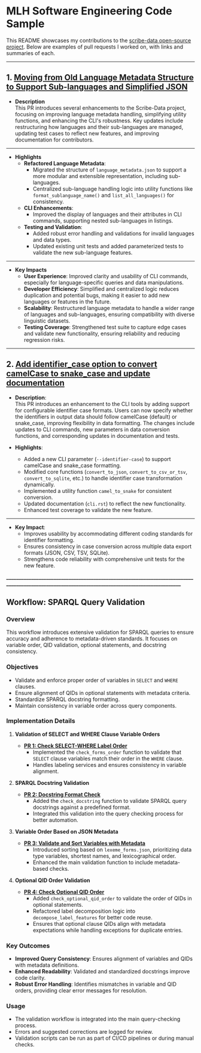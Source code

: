 # MLH Software Engineering Code Sample

This README showcases my contributions to the [scribe-data open-source project](https://github.com/scribe-org/Scribe-Data). Below are examples of pull requests I worked on, with links and summaries of each.

---

## 1. [Moving from Old Language Metadata Structure to Support Sub-languages and Simplified JSON ](https://github.com/scribe-org/Scribe-Data/pull/402)

- **Description**  
  This PR introduces several enhancements to the Scribe-Data project, focusing on improving language metadata handling, simplifying utility functions, and enhancing the CLI's robustness. Key updates include restructuring how languages and their sub-languages are managed, updating test cases to reflect new features, and improving documentation for contributors.

---
- **Highlights**  
  - **Refactored Language Metadata**:
    - Migrated the structure of `language_metadata.json` to support a more modular and extensible representation, including sub-languages.
    - Centralized sub-language handling logic into utility functions like `format_sublanguage_name()` and `list_all_languages()` for consistency.
  - **CLI Enhancements**:
    - Improved the display of languages and their attributes in CLI commands, supporting nested sub-languages in listings.
  - **Testing and Validation**:
    - Added robust error handling and validations for invalid languages and data types.
    - Updated existing unit tests and added parameterized tests to validate the new sub-language features.

---

- **Key Impacts**  
  - **User Experience**: Improved clarity and usability of CLI commands, especially for language-specific queries and data manipulations.
  - **Developer Efficiency**: Simplified and centralized logic reduces duplication and potential bugs, making it easier to add new languages or features in the future.
  - **Scalability**: Restructured language metadata to handle a wider range of languages and sub-languages, ensuring compatibility with diverse linguistic datasets.
  - **Testing Coverage**: Strengthened test suite to capture edge cases and validate new functionality, ensuring reliability and reducing regression risks.

---

## 2. [Add identifier_case option to convert camelCase to snake_case and update documentation](https://github.com/scribe-org/Scribe-Data/pull/486)

- **Description**:  
  This PR introduces an enhancement to the CLI tools by adding support for configurable identifier case formats. Users can now specify whether the identifiers in output data should follow camelCase (default) or snake_case, improving flexibility in data formatting. The changes include updates to CLI commands, new parameters in data conversion functions, and corresponding updates in documentation and tests.

- **Highlights**:  
  - Added a new CLI parameter (`--identifier-case`) to support camelCase and snake_case formatting.  
  - Modified core functions (`convert_to_json`, `convert_to_csv_or_tsv`, `convert_to_sqlite`, etc.) to handle identifier case transformation dynamically.  
  - Implemented a utility function `camel_to_snake` for consistent conversion.  
  - Updated documentation (`cli.rst`) to reflect the new functionality.  
  - Enhanced test coverage to validate the new feature.

---
- **Key Impact**:  
  - Improves usability by accommodating different coding standards for identifier formatting.  
  - Ensures consistency in case conversion across multiple data export formats (JSON, CSV, TSV, SQLite).  
  - Strengthens code reliability with comprehensive unit tests for the new feature.  

**_________________________________________________________________________________________________________________________________________________**



## Workflow: SPARQL Query Validation

### Overview  
This workflow introduces extensive validation for SPARQL queries to ensure accuracy and adherence to metadata-driven standards. It focuses on variable order, QID validation, optional statements, and docstring consistency.

### Objectives  
- Validate and enforce proper order of variables in `SELECT` and `WHERE` clauses.  
- Ensure alignment of QIDs in optional statements with metadata criteria.  
- Standardize SPARQL docstring formatting.  
- Maintain consistency in variable order across query components.

### Implementation Details  

1. **Validation of SELECT and WHERE Clause Variable Orders**  
   - **[PR 1: Check SELECT-WHERE Label Order](https://github.com/scribe-org/Scribe-Data/pull/481)**  
     - Implemented the `check_forms_order` function to validate that `SELECT` clause variables match their order in the `WHERE` clause.  
     - Handles labeling services and ensures consistency in variable alignment.  

2. **SPARQL Docstring Validation**  
   - **[PR 2: Docstring Format Check](https://github.com/scribe-org/Scribe-Data/pull/489)**  
     - Added the `check_docstring` function to validate SPARQL query docstrings against a predefined format.  
     - Integrated this validation into the query checking process for better automation.  

3. **Variable Order Based on JSON Metadata**  
   - **[PR 3: Validate and Sort Variables with Metadata](https://github.com/scribe-org/Scribe-Data/pull/503)**  
     - Introduced sorting based on `lexeme_forms.json`, prioritizing data type variables, shortest names, and lexicographical order.  
     - Enhanced the main validation function to include metadata-based checks.  

4. **Optional QID Order Validation**  
   - **[PR 4: Check Optional QID Order](https://github.com/scribe-org/Scribe-Data/pull/507)**  
     - Added `check_optional_qid_order` to validate the order of QIDs in optional statements.  
     - Refactored label decomposition logic into `decompose_label_features` for better code reuse.  
     - Ensures that optional clause QIDs align with metadata expectations while handling exceptions for duplicate entries.  

### Key Outcomes  
- **Improved Query Consistency**: Ensures alignment of variables and QIDs with metadata definitions.  
- **Enhanced Readability**: Validated and standardized docstrings improve code clarity.  
- **Robust Error Handling**: Identifies mismatches in variable and QID orders, providing clear error messages for resolution.  

### Usage  
- The validation workflow is integrated into the main query-checking process.  
- Errors and suggested corrections are logged for review.  
- Validation scripts can be run as part of CI/CD pipelines or during manual checks.
